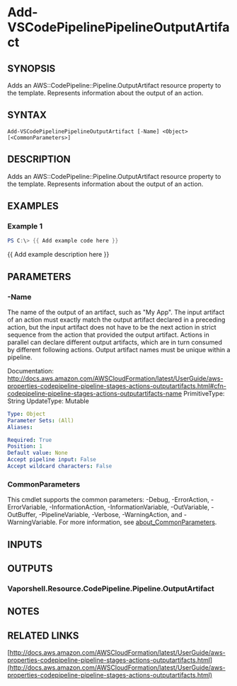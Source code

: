 # Add-VSCodePipelinePipelineOutputArtifact

## SYNOPSIS
Adds an AWS::CodePipeline::Pipeline.OutputArtifact resource property to the template.
Represents information about the output of an action.

## SYNTAX

```
Add-VSCodePipelinePipelineOutputArtifact [-Name] <Object> [<CommonParameters>]
```

## DESCRIPTION
Adds an AWS::CodePipeline::Pipeline.OutputArtifact resource property to the template.
Represents information about the output of an action.

## EXAMPLES

### Example 1
```powershell
PS C:\> {{ Add example code here }}
```

{{ Add example description here }}

## PARAMETERS

### -Name
The name of the output of an artifact, such as "My App".
The input artifact of an action must exactly match the output artifact declared in a preceding action, but the input artifact does not have to be the next action in strict sequence from the action that provided the output artifact.
Actions in parallel can declare different output artifacts, which are in turn consumed by different following actions.
Output artifact names must be unique within a pipeline.

Documentation: http://docs.aws.amazon.com/AWSCloudFormation/latest/UserGuide/aws-properties-codepipeline-pipeline-stages-actions-outputartifacts.html#cfn-codepipeline-pipeline-stages-actions-outputartifacts-name
PrimitiveType: String
UpdateType: Mutable

```yaml
Type: Object
Parameter Sets: (All)
Aliases:

Required: True
Position: 1
Default value: None
Accept pipeline input: False
Accept wildcard characters: False
```

### CommonParameters
This cmdlet supports the common parameters: -Debug, -ErrorAction, -ErrorVariable, -InformationAction, -InformationVariable, -OutVariable, -OutBuffer, -PipelineVariable, -Verbose, -WarningAction, and -WarningVariable. For more information, see [about_CommonParameters](http://go.microsoft.com/fwlink/?LinkID=113216).

## INPUTS

## OUTPUTS

### Vaporshell.Resource.CodePipeline.Pipeline.OutputArtifact
## NOTES

## RELATED LINKS

[http://docs.aws.amazon.com/AWSCloudFormation/latest/UserGuide/aws-properties-codepipeline-pipeline-stages-actions-outputartifacts.html](http://docs.aws.amazon.com/AWSCloudFormation/latest/UserGuide/aws-properties-codepipeline-pipeline-stages-actions-outputartifacts.html)

